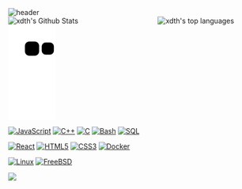 <img src="https://i.imgur.com/BAaJBKC.png" alt="header">

<div style="display:flex;justify-content:space-between;align-items:center;width:100%">
  <img style="width:55%" alt="xdth's Github Stats" src="https://github-readme-stats.vercel.app/api?username=xdth&show_icons=true&theme=tokyonight&hide=contribs&count_private=true">
  <img style="width:40%" alt="xdth's top languages" src="https://github-readme-stats.vercel.app/api/top-langs/?username=xdth&layout=compact&hide=html,twig,css&theme=tokyonight&langs_count=6">
</div>

<img align="center" alt="Snake animation" src="https://github.com/rafaballerini/rafaballerini/blob/output/github-contribution-grid-snake.svg">

[![JavaScript](https://img.shields.io/badge/javascript-black?style=for-the-badge&logo=javascript)](https://github.com/xdth)
[![C++](https://img.shields.io/badge/c++-black?style=for-the-badge&logo=cplusplus)](https://github.com/xdth)
[![C](https://img.shields.io/badge/c-black?style=for-the-badge&logo=c)](https://github.com/xdth)
[![Bash](https://img.shields.io/badge/bash-black?style=for-the-badge&logo=gnu-bash&logoColor=white)](https://github.com/xdth)
[![SQL](https://img.shields.io/badge/sql-black?style=for-the-badge&logo=mysql)](https://github.com/xdth)

[![React](https://img.shields.io/badge/react-black?style=for-the-badge&logo=react)](https://github.com/xdth)
[![HTML5](https://img.shields.io/badge/html5-black?style=for-the-badge&logo=html5)](https://hub.docker.com/u/xdth)
[![CSS3](https://img.shields.io/badge/css3-black?style=for-the-badge&logo=css3)](https://hub.docker.com/u/xdth)
[![Docker](https://img.shields.io/badge/docker-black?style=for-the-badge&logo=docker)](https://hub.docker.com/u/xdth)

[![Linux](https://img.shields.io/badge/linux-black?style=for-the-badge&logo=Linux)](https://github.com/xdth)
[![FreeBSD](https://img.shields.io/badge/FreeBSD-black?style=for-the-badge&logo=FreeBSD)](https://github.com/xdth)

<a href="https://github.com/xdth">
    <img src="https://komarev.com/ghpvc/?username=xdth&color=blue&style=flat)" />
</a>
